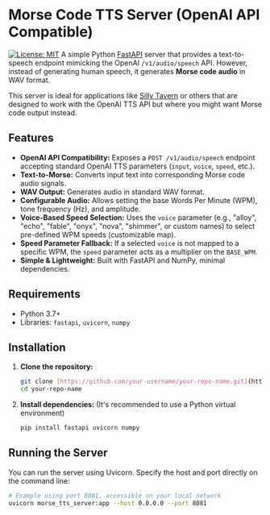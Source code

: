 # Morse Code TTS Server (OpenAI API Compatible)

[![License: MIT](https://img.shields.io/badge/License-MIT-yellow.svg)](https://opensource.org/licenses/MIT) A simple Python [FastAPI](https://fastapi.tiangolo.com/) server that provides a text-to-speech endpoint mimicking the OpenAI `/v1/audio/speech` API. However, instead of generating human speech, it generates **Morse code audio** in WAV format.

This server is ideal for applications like [Silly Tavern](https://sillytavern.app/) or others that are designed to work with the OpenAI TTS API but where you might want Morse code output instead.

## Features

* **OpenAI API Compatibility:** Exposes a `POST /v1/audio/speech` endpoint accepting standard OpenAI TTS parameters (`input`, `voice`, `speed`, etc.).
* **Text-to-Morse:** Converts input text into corresponding Morse code audio signals.
* **WAV Output:** Generates audio in standard WAV format.
* **Configurable Audio:** Allows setting the base Words Per Minute (WPM), tone frequency (Hz), and amplitude.
* **Voice-Based Speed Selection:** Uses the `voice` parameter (e.g., "alloy", "echo", "fable", "onyx", "nova", "shimmer", or custom names) to select pre-defined WPM speeds (customizable map).
* **Speed Parameter Fallback:** If a selected `voice` is not mapped to a specific WPM, the `speed` parameter acts as a multiplier on the `BASE_WPM`.
* **Simple & Lightweight:** Built with FastAPI and NumPy, minimal dependencies.

## Requirements

* Python 3.7+
* Libraries: `fastapi`, `uvicorn`, `numpy`

## Installation

1.  **Clone the repository:**
    ```bash
    git clone [https://github.com/your-username/your-repo-name.git](https://github.com/your-username/your-repo-name.git) # Replace with your repo URL
    cd your-repo-name
    ```

2.  **Install dependencies:**
    (It's recommended to use a Python virtual environment)
    ```bash
    pip install fastapi uvicorn numpy
    ```


## Running the Server

You can run the server using Uvicorn. Specify the host and port directly on the command line:

```bash
# Example using port 8081, accessible on your local network
uvicorn morse_tts_server:app --host 0.0.0.0 --port 8081
